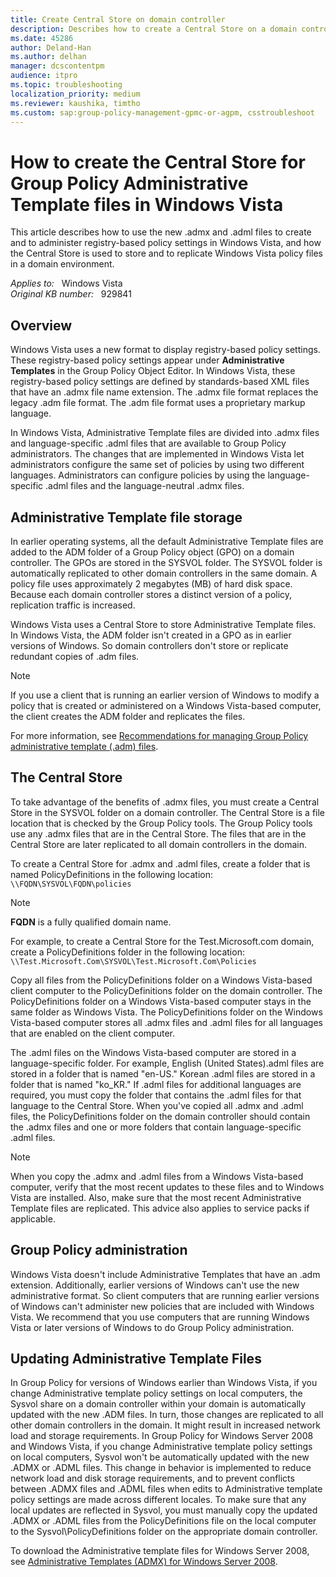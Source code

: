 ```yaml
---
title: Create Central Store on domain controller
description: Describes how to create a Central Store on a domain controller. This Central Store is used to store and to replicate registry-based policies for Windows Vista-based clients in a domain.
ms.date: 45286
author: Deland-Han
ms.author: delhan
manager: dcscontentpm
audience: itpro
ms.topic: troubleshooting
localization_priority: medium
ms.reviewer: kaushika, timtho
ms.custom: sap:group-policy-management-gpmc-or-agpm, csstroubleshoot
---
```

# How to create the Central Store for Group Policy Administrative Template files in Windows Vista

This article describes how to use the new .admx and .adml files to create and to administer registry-based policy settings in Windows Vista, and how the Central Store is used to store and to replicate Windows Vista policy files in a domain environment.

_Applies to:_ &nbsp; Windows Vista  
_Original KB number:_ &nbsp; 929841

## Overview

Windows Vista uses a new format to display registry-based policy settings. These registry-based policy settings appear under **Administrative Templates** in the Group Policy Object Editor. In Windows Vista, these registry-based policy settings are defined by standards-based XML files that have an .admx file name extension. The .admx file format replaces the legacy .adm file format. The .adm file format uses a proprietary markup language.

In Windows Vista, Administrative Template files are divided into .admx files and language-specific .adml files that are available to Group Policy administrators. The changes that are implemented in Windows Vista let administrators configure the same set of policies by using two different languages. Administrators can configure policies by using the language-specific .adml files and the language-neutral .admx files.

## Administrative Template file storage

In earlier operating systems, all the default Administrative Template files are added to the ADM folder of a Group Policy object (GPO) on a domain controller. The GPOs are stored in the SYSVOL folder. The SYSVOL folder is automatically replicated to other domain controllers in the same domain. A policy file uses approximately 2 megabytes (MB) of hard disk space. Because each domain controller stores a distinct version of a policy, replication traffic is increased.

Windows Vista uses a Central Store to store Administrative Template files. In Windows Vista, the ADM folder isn't created in a GPO as in earlier versions of Windows. So domain controllers don't store or replicate redundant copies of .adm files.

> [!NOTE]
> If you use a client that is running an earlier version of Windows to modify a policy that is created or administered on a Windows Vista-based computer, the client creates the ADM folder and replicates the files.

For more information, see [Recommendations for managing Group Policy administrative template (.adm) files](https://support.microsoft.com/help/816662).

## The Central Store

To take advantage of the benefits of .admx files, you must create a Central Store in the SYSVOL folder on a domain controller. The Central Store is a file location that is checked by the Group Policy tools. The Group Policy tools use any .admx files that are in the Central Store. The files that are in the Central Store are later replicated to all domain controllers in the domain.

To create a Central Store for .admx and .adml files, create a folder that is named PolicyDefinitions in the following location: `\\FQDN\SYSVOL\FQDN\policies`

> [!NOTE]
> **FQDN** is a fully qualified domain name.

For example, to create a Central Store for the Test.Microsoft.com domain, create a PolicyDefinitions folder in the following location:  
    `\\Test.Microsoft.Com\SYSVOL\Test.Microsoft.Com\Policies`

Copy all files from the PolicyDefinitions folder on a Windows Vista-based client computer to the PolicyDefinitions folder on the domain controller. The PolicyDefinitions folder on a Windows Vista-based computer stays in the same folder as Windows Vista. The PolicyDefinitions folder on the Windows Vista-based computer stores all .admx files and .adml files for all languages that are enabled on the client computer.

The .adml files on the Windows Vista-based computer are stored in a language-specific folder. For example, English (United States).adml files are stored in a folder that is named "en-US." Korean .adml files are stored in a folder that is named "ko_KR." If .adml files for additional languages are required, you must copy the folder that contains the .adml files for that language to the Central Store. When you've copied all .admx and .adml files, the PolicyDefinitions folder on the domain controller should contain the .admx files and one or more folders that contain language-specific .adml files.

> [!NOTE]
> When you copy the .admx and .adml files from a Windows Vista-based computer, verify that the most recent updates to these files and to Windows Vista are installed. Also, make sure that the most recent Administrative Template files are replicated. This advice also applies to service packs if applicable.

## Group Policy administration

Windows Vista doesn't include Administrative Templates that have an .adm extension. Additionally, earlier versions of Windows can't use the new administrative format. So client computers that are running earlier versions of Windows can't administer new policies that are included with Windows Vista. We recommend that you use computers that are running Windows Vista or later versions of Windows to do Group Policy administration.

## Updating Administrative Template Files

In Group Policy for versions of Windows earlier than Windows Vista, if you change Administrative template policy settings on local computers, the Sysvol share on a domain controller within your domain is automatically updated with the new .ADM files. In turn, those changes are replicated to all other domain controllers in the domain. It might result in increased network load and storage requirements. In Group Policy for Windows Server 2008 and Windows Vista, if you change Administrative template policy settings on local computers, Sysvol won't be automatically updated with the new .ADMX or .ADML files. This change in behavior is implemented to reduce network load and disk storage requirements, and to prevent conflicts between .ADMX files and .ADML files when edits to Administrative template policy settings are made across different locales. To make sure that any local updates are reflected in Sysvol, you must manually copy the updated .ADMX or .ADML files from the PolicyDefinitions file on the local computer to the Sysvol\PolicyDefinitions folder on the appropriate domain controller.

To download the Administrative template files for Windows Server 2008, see [Administrative Templates (ADMX) for Windows Server 2008](https://www.microsoft.com/download/details.aspx?id=14355).
